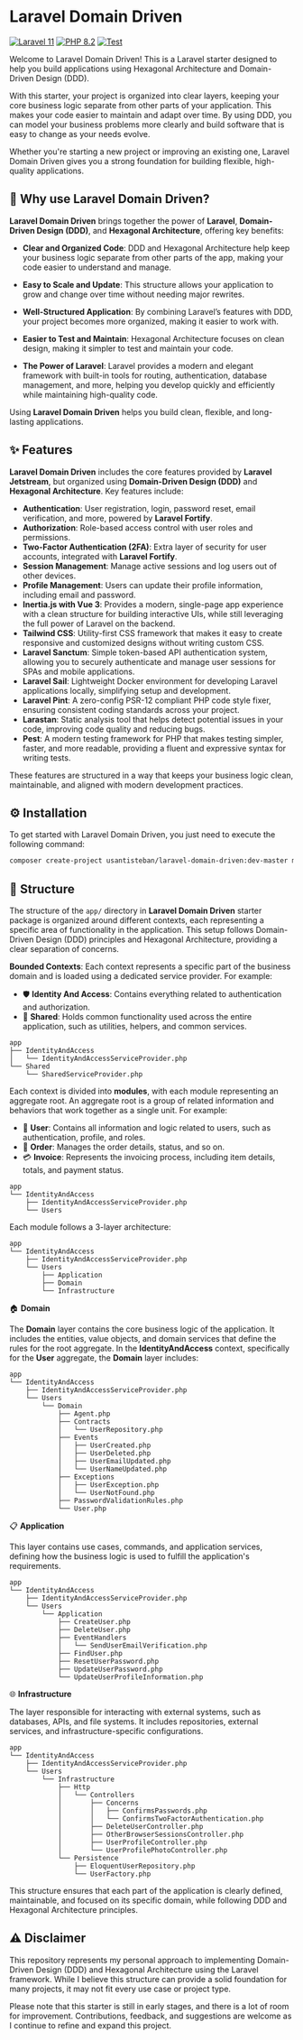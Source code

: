 # Laravel Domain Driven

<a href="https://laravel.com/docs/11.x"><img src="https://img.shields.io/badge/Laravel-11-FF2D20.svg?style=flat&logo=laravel" alt="Laravel 11"/></a>
<a href="https://www.php.net/releases/8.2/en.php"><img src="https://img.shields.io/badge/PHP-8.2-777BB4.svg?style=flat&logo=php" alt="PHP 8.2"/></a>
<a href="https://github.com/othercodes/laravel-domain-driven/actions/workflows/test.yml"><img src="https://github.com/othercodes/laravel-domain-driven/actions/workflows/test.yml/badge.svg" alt="Test"/></a>

Welcome to Laravel Domain Driven! This is a Laravel starter designed to help you build applications using Hexagonal
Architecture and Domain-Driven Design (DDD).

With this starter, your project is organized into clear layers, keeping your core business logic separate from other
parts of your application. This makes your code easier to maintain and adapt over time. By using DDD, you can model your
business problems more clearly and build software that is easy to change as your needs evolve.

Whether you're starting a new project or improving an existing one, Laravel Domain Driven gives you a strong foundation
for building flexible, high-quality applications.

## 🤔 Why use Laravel Domain Driven?

**Laravel Domain Driven** brings together the power of **Laravel**, **Domain-Driven Design (DDD)**, and **Hexagonal
Architecture**, offering key benefits:

- **Clear and Organized Code**: DDD and Hexagonal Architecture help keep your business logic separate from other parts
  of the app, making your code easier to understand and manage.

- **Easy to Scale and Update**: This structure allows your application to grow and change over time without needing
  major rewrites.

- **Well-Structured Application**: By combining Laravel’s features with DDD, your project becomes more organized, making
  it easier to work with.

- **Easier to Test and Maintain**: Hexagonal Architecture focuses on clean design, making it simpler to test and
  maintain your code.

- **The Power of Laravel**: Laravel provides a modern and elegant framework with built-in tools for routing,
  authentication, database management, and more, helping you develop quickly and efficiently while maintaining
  high-quality code.

Using **Laravel Domain Driven** helps you build clean, flexible, and long-lasting applications.

## ✨ Features

**Laravel Domain Driven** includes the core features provided by **Laravel Jetstream**, but organized using 
**Domain-Driven Design (DDD)** and **Hexagonal Architecture**. Key features include:

- **Authentication**: User registration, login, password reset, email verification, and more, powered by **Laravel
  Fortify**.
- **Authorization**: Role-based access control with user roles and permissions.
- **Two-Factor Authentication (2FA)**: Extra layer of security for user accounts, integrated with **Laravel Fortify**.
- **Session Management**: Manage active sessions and log users out of other devices.
- **Profile Management**: Users can update their profile information, including email and password.
- **Inertia.js with Vue 3**: Provides a modern, single-page app experience with a clean structure for building
  interactive UIs, while still leveraging the full power of Laravel on the backend.
- **Tailwind CSS**: Utility-first CSS framework that makes it easy to create responsive and customized designs without
  writing custom CSS.
- **Laravel Sanctum**: Simple token-based API authentication system, allowing you to securely authenticate and manage
  user sessions for SPAs and mobile applications.
- **Laravel Sail**: Lightweight Docker environment for developing Laravel applications locally, simplifying setup and
  development.
- **Laravel Pint**: A zero-config PSR-12 compliant PHP code style fixer, ensuring consistent coding standards across
  your project.
- **Larastan**: Static analysis tool that helps detect potential issues in your code, improving code quality and
  reducing bugs.
- **Pest**: A modern testing framework for PHP that makes testing simpler, faster, and more readable, providing a fluent
  and expressive syntax for writing tests.

These features are structured in a way that keeps your business logic clean, maintainable, and aligned with modern
development practices.

## ⚙️ Installation

To get started with Laravel Domain Driven, you just need to execute the following command:

```bash
composer create-project usantisteban/laravel-domain-driven:dev-master my-app
```

## 📁 Structure

The structure of the `app/` directory in **Laravel Domain Driven** starter package is organized around different
contexts, each representing a specific area of functionality in the application. This setup follows Domain-Driven
Design (DDD) principles and Hexagonal Architecture, providing a clear separation of concerns.

**Bounded Contexts**: Each context represents a specific part of the business domain and is loaded using a dedicated
service provider. For example:

* 🛡️ **Identity And Access**: Contains everything related to authentication and authorization.
* 🔄 **Shared**: Holds common functionality used across the entire application, such as utilities, helpers, and common
  services.

```
app
├── IdentityAndAccess
│   └── IdentityAndAccessServiceProvider.php
└── Shared
    └── SharedServiceProvider.php
```

Each context is divided into **modules**, with each module representing an aggregate root. An aggregate root is a group
of related information and behaviors that work together as a single unit. For example:

* 👤 **User**: Contains all information and logic related to users, such as authentication, profile, and roles.
* 🛒 **Order**: Manages the order details, status, and so on.
* 💳 **Invoice**: Represents the invoicing process, including item details, totals, and payment status.

```
app
└── IdentityAndAccess
    ├── IdentityAndAccessServiceProvider.php
    └── Users
```

Each module follows a 3-layer architecture:

```
app
└── IdentityAndAccess
    ├── IdentityAndAccessServiceProvider.php
    └── Users
        ├── Application
        ├── Domain
        └── Infrastructure
```

🏠 **Domain**

The **Domain** layer contains the core business logic of the application. It includes the entities, value objects, and
domain services that define the rules for the root aggregate. In the **IdentityAndAccess** context, specifically for the
**User** aggregate, the **Domain** layer includes:

```
app
└── IdentityAndAccess
    ├── IdentityAndAccessServiceProvider.php
    └── Users
        └── Domain
            ├── Agent.php
            ├── Contracts
            │   └── UserRepository.php
            ├── Events
            │   ├── UserCreated.php
            │   ├── UserDeleted.php
            │   ├── UserEmailUpdated.php
            │   └── UserNameUpdated.php
            ├── Exceptions
            │   ├── UserException.php
            │   └── UserNotFound.php
            ├── PasswordValidationRules.php
            └── User.php

```

📋 **Application**

This layer contains use cases, commands, and application services, defining how the business logic is used to
fulfill the application's requirements.

```
app
└── IdentityAndAccess
    ├── IdentityAndAccessServiceProvider.php
    └── Users
        └── Application
            ├── CreateUser.php
            ├── DeleteUser.php
            ├── EventHandlers
            │   └── SendUserEmailVerification.php
            ├── FindUser.php
            ├── ResetUserPassword.php
            ├── UpdateUserPassword.php
            └── UpdateUserProfileInformation.php
```

🌐 **Infrastructure**

The layer responsible for interacting with external systems, such as databases, APIs, and file systems. It includes
repositories, external services, and infrastructure-specific configurations.

```
app
└── IdentityAndAccess
    ├── IdentityAndAccessServiceProvider.php
    └── Users
        └── Infrastructure
            ├── Http
            │   └── Controllers
            │       ├── Concerns
            │       │   ├── ConfirmsPasswords.php
            │       │   └── ConfirmsTwoFactorAuthentication.php
            │       ├── DeleteUserController.php
            │       ├── OtherBrowserSessionsController.php
            │       ├── UserProfileController.php
            │       └── UserProfilePhotoController.php
            └── Persistence
                ├── EloquentUserRepository.php
                └── UserFactory.php
```

This structure ensures that each part of the application is clearly defined, maintainable, and focused on its specific
domain, while following DDD and Hexagonal Architecture principles.

## ⚠️ Disclaimer

This repository represents my personal approach to implementing Domain-Driven Design (DDD) and Hexagonal Architecture
using the Laravel framework. While I believe this structure can provide a solid foundation for many projects, it may not
fit every use case or project type.

Please note that this starter is still in early stages, and there is a lot of room for improvement. Contributions,
feedback, and suggestions are welcome as I continue to refine and expand this project.
